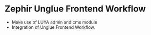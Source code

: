 # Zephir Unglue Frontend Workflow

+ Make use of LUYA admin and cms module
+ Integration of Unglue Frontend Workflow.